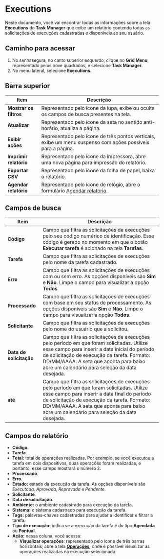 # Executions

Neste documento, você vai encontrar todas as informações sobre a tela **Executions** do **Task Manager** que exibe um relatório contendo todas as solicitações de execuções cadastradas e disponíveis ao seu usuário.

## Caminho para acessar
1. No senhasegura, no canto superior esquerdo, clique no **Grid Menu**, representado pelos nove quadrados, e selecione **Task Manager**.
2. No menu lateral, selecione **Executions**.

## Barra superior
| **Item**| **Descrição**|
|----|----|
| **Mostrar os filtros** | Representado pelo ícone da lupa, exibe ou oculta os campos de busca presentes na tela.|
| **Atualizar**| Representado pelo ícone da seta no sentido anti-horário, atualiza a página.|
| **Exibir ações**| Representado pelo ícone de três pontos verticais, exibe um menu suspenso com ações possíveis para a página.|
| **Imprimir relatório** | Representado pelo ícone da impressora, abre uma nova página para impressão do relatório.|
| **Exportar CSV**| Representado pelo ícone da folha de papel, baixa o relatório.|
| **Agendar relatório** | Representado pelo ícone de relógio, abre o formulário [Agendar relatório](/v3-33/docs/pt/general-information-how-to-issue-download-and-schedule-device-reports).|

## Campos de busca

| **Item**| **Descrição**|
|----|----|
| **Código**| Campo que filtra as solicitações de execuções pelo seu código numérico de identificação. Esse código é gerado no momento em que o botão **Executar tarefa** é acionado na tela **Tarefas**.|
| **Tarefa**| Campo que filtra as solicitações de execuções pelo nome da tarefa cadastrado.|
| **Erro**| Campo que filtra as solicitações de execuções com ou sem erro. As opções disponíveis são **Sim** e **Não**. Limpe o campo para visualizar a opção **Todos**.|
| **Processado**| Campo que filtra as solicitações de execuções com base em seu status de processamento. As opções disponíveis são **Sim** e **Não**. Limpe o campo para visualizar a opção **Todos**.|
| **Solicitante**| Campo que filtra as solicitações de execuções pelo nome do usuário que a solicitou.|
| **Data de solicitação** | Campo que filtra as solicitações de execuções pelo período em que foram solicitadas. Utilize esse campo para inserir a data inicial do período de solicitação de execução da tarefa. Formato: DD/MM/AAAA. A seta que aponta para baixo abre um calendário para seleção da data desejada. |
| **até**| Campo que filtra as solicitações de execuções pelo período em que foram solicitadas. Utilize esse campo para inserir a data final do período de solicitação de execução da tarefa. Formato: DD/MM/AAAA. A seta que aponta para baixo abre um calendário para seleção da data desejada. |

## Campos do relatório

- **Código**.
- **Tarefa**.
- **Total:** total de operações realizadas. Por exemplo, se você executou a tarefa em dois dispositivos, duas operações foram realizadas, e portanto, esse campo mostrará o número 2.
- **Processado**.
- **Erro**.
- **Estado:** estado da execução da tarefa. As opções disponíveis são *Executada, Aprovada, Reprovada* e *Pendente*.
- **Solicitante**.
- **Data de solicitação**.
- **Ambiente:** o ambiente cadastrado para execução da tarefa.
- **Sistema:** o sistema cadastrado para execução da tarefa.
- **Tags:** palavras-chaves cadastradas para ajudar a identificar e filtrar a tarefa.
- **Tipo de execução:** indica se a execução da tarefa é do tipo **Agendada** ou **Pontual**.
- **Ação:** nessa coluna, você acessa:
    - **Visualizar operações**: representado pelo ícone de três barras horizontais, abre a tela [**Operações**](/v3-33/docs/pt/task-manager-operations), onde é possível visualizar as operações realizadas na execução selecionada.